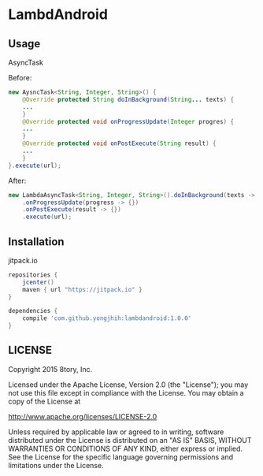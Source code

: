 # LambdAndroid

## Usage

AsyncTask

Before:
```java
new AysncTask<String, Integer, String>() {
    @Override protected String doInBackground(String... texts) {
    ...
    }
    @Override protected void onProgressUpdate(Integer progres) {
    ...
    }
    @Override protected void onPostExecute(String result) {
    ...
    }
}.execute(url);
```

After:

```java
new LambdaAsyncTask<String, Integer, String>().doInBackground(texts -> {})
    .onProgressUpdate(progress -> {})
    .onPostExecute(result -> {})
    .execute(url);
```

## Installation

jitpack.io

```gradle
repositories {
    jcenter()
    maven { url "https://jitpack.io" }
}

dependencies {
    compile 'com.github.yongjhih:lambdandroid:1.0.0'
}
```

## LICENSE

Copyright 2015 8tory, Inc.

Licensed under the Apache License, Version 2.0 (the "License"); you may not use this file except in compliance with the License. You may obtain a copy of the License at

http://www.apache.org/licenses/LICENSE-2.0

Unless required by applicable law or agreed to in writing, software distributed under the License is distributed on an "AS IS" BASIS, WITHOUT WARRANTIES OR CONDITIONS OF ANY KIND, either express or implied. See the License for the specific language governing permissions and limitations under the License.
